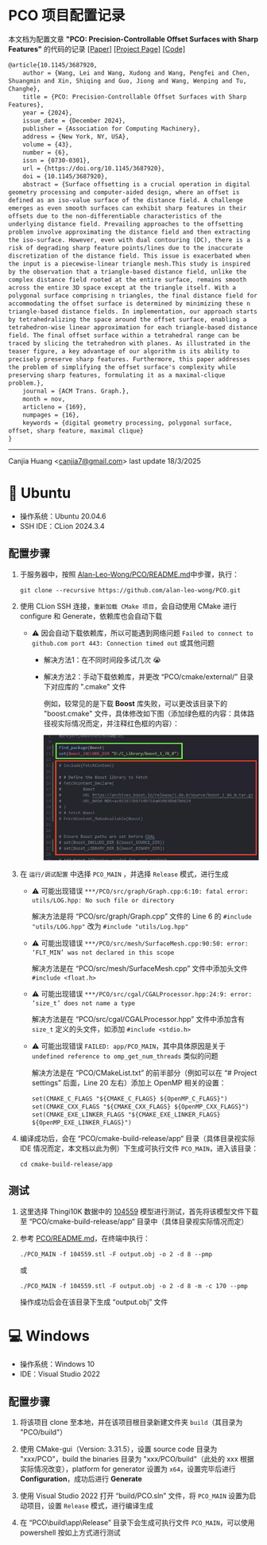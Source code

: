# PCO 项目配置记录

本文档为配置文章 **"PCO: Precision-Controllable Offset Surfaces with Sharp Features"** 的代码的记录 [[Paper]](https://dl.acm.org/doi/10.1145/3687920) [[Project Page]](https://alan-leo-wong.github.io/SIGASIA24-PCO-ProjectPage/) [[Code]](https://github.com/Alan-Leo-Wong/PCO)

```
@article{10.1145/3687920,
    author = {Wang, Lei and Wang, Xudong and Wang, Pengfei and Chen, Shuangmin and Xin, Shiqing and Guo, Jiong and Wang, Wenping and Tu, Changhe},
    title = {PCO: Precision-Controllable Offset Surfaces with Sharp Features},
    year = {2024},
    issue_date = {December 2024},
    publisher = {Association for Computing Machinery},
    address = {New York, NY, USA},
    volume = {43},
    number = {6},
    issn = {0730-0301},
    url = {https://doi.org/10.1145/3687920},
    doi = {10.1145/3687920},
    abstract = {Surface offsetting is a crucial operation in digital geometry processing and computer-aided design, where an offset is defined as an iso-value surface of the distance field. A challenge emerges as even smooth surfaces can exhibit sharp features in their offsets due to the non-differentiable characteristics of the underlying distance field. Prevailing approaches to the offsetting problem involve approximating the distance field and then extracting the iso-surface. However, even with dual contouring (DC), there is a risk of degrading sharp feature points/lines due to the inaccurate discretization of the distance field. This issue is exacerbated when the input is a piecewise-linear triangle mesh.This study is inspired by the observation that a triangle-based distance field, unlike the complex distance field rooted at the entire surface, remains smooth across the entire 3D space except at the triangle itself. With a polygonal surface comprising n triangles, the final distance field for accommodating the offset surface is determined by minimizing these n triangle-based distance fields. In implementation, our approach starts by tetrahedralizing the space around the offset surface, enabling a tetrahedron-wise linear approximation for each triangle-based distance field. The final offset surface within a tetrahedral range can be traced by slicing the tetrahedron with planes. As illustrated in the teaser figure, a key advantage of our algorithm is its ability to precisely preserve sharp features. Furthermore, this paper addresses the problem of simplifying the offset surface's complexity while preserving sharp features, formulating it as a maximal-clique problem.},
    journal = {ACM Trans. Graph.},
    month = nov,
    articleno = {169},
    numpages = {16},
    keywords = {digital geometry processing, polygonal surface, offset, sharp feature, maximal clique}
}
```

---

Canjia Huang <<canjia7@gmail.com>> last update 18/3/2025

# :penguin: Ubuntu

- 操作系统：Ubuntu 20.04.6
- SSH IDE：CLion 2024.3.4

## 配置步骤

1. 于服务器中，按照 [Alan-Leo-Wong/PCO/README.md](https://github.com/Alan-Leo-Wong/PCO/blob/master/README.md)中步骤，执行：

    ```
    git clone --recursive https://github.com/alan-leo-wong/PCO.git
    ```

2. 使用 CLion SSH 连接，`重新加载 CMake 项目`，会自动使用 CMake 进行 configure 和 Generate，依赖库也会自动下载

    - :warning: 因会自动下载依赖库，所以可能遇到网络问题 `Failed to connect to github.com port 443: Connection timed out` 或其他问题

        - 解决方法1：在不同时间段多试几次 :sob:

        - 解决方法2：手动下载依赖库，并更改 “PCO/cmake/external/” 目录下对应库的 ".cmake" 文件

            例如，较常见的是下载 **Boost** 库失败，可以更改该目录下的 "boost.cmake" 文件，具体修改如下图（添加绿色框的内容：具体路径视实际情况而定，并注释红色框的内容）：

            ![image](.pic/image.png)

3. 在 `运行/调试配置` 中选择 `PCO_MAIN` ，并选择 `Release` 模式，进行生成

    - :warning: 可能出现错误 `***/PCO/src/graph/Graph.cpp:6:10: fatal error: utils/LOG.hpp: No such file or directory`

        解决方法是将 “PCO/src/graph/Graph.cpp” 文件的 Line 6 的 `#include "utils/LOG.hpp"` 改为 `#include "utils/Log.hpp"`

    - :warning: 可能出现错误 `***/PCO/src/mesh/SurfaceMesh.cpp:90:50: error: ‘FLT_MIN’ was not declared in this scope`

        解决方法是在 “PCO/src/mesh/SurfaceMesh.cpp” 文件中添加头文件 `#include <float.h>`

    - :warning: 可能出现错误 `***/PCO/src/cgal/CGALProcessor.hpp:24:9: error: ‘size_t’ does not name a type`

        解决方法是在 “PCO/src/cgal/CGALProcessor.hpp” 文件中添加含有 `size_t` 定义的头文件，如添加 `#include <stdio.h>`

    - :warning: 可能出现错误 `FAILED: app/PCO_MAIN`，其中具体原因是关于 `undefined reference to omp_get_num_threads` 类似的问题

        解决方法是在 “PCO/CMakeList.txt” 的前半部分（例如可以在 “# Project settings” 后面，Line 20 左右）添加上 OpenMP 相关的设置：

        ```
        set(CMAKE_C_FLAGS "${CMAKE_C_FLAGS} ${OpenMP_C_FLAGS}")
        set(CMAKE_CXX_FLAGS "${CMAKE_CXX_FLAGS} ${OpenMP_CXX_FLAGS}")
        set(CMAKE_EXE_LINKER_FLAGS "${CMAKE_EXE_LINKER_FLAGS} ${OpenMP_EXE_LINKER_FLAGS}")
        ```
4. 编译成功后，会在 “PCO/cmake-build-release/app“ 目录（具体目录视实际 IDE 情况而定，本文档以此为例）下生成可执行文件 `PCO_MAIN`，进入该目录：

    ```
    cd cmake-build-release/app
    ```

## 测试

1. 这里选择 Thingi10K 数据中的 [104559](104559.stl) 模型进行测试，首先将该模型文件下载至 “PCO/cmake-build-release/app“ 目录中（具体目录视实际情况而定）

2. 参考 [PCO/README.md](https://github.com/Alan-Leo-Wong/PCO/blob/master/README.md)，在终端中执行：

    ```
    ./PCO_MAIN -f 104559.stl -F output.obj -o 2 -d 8 --pmp
    ```

    或

    ```
    ./PCO_MAIN -f 104559.stl -F output.obj -o 2 -d 8 -m -c 170 --pmp
    ```

    操作成功后会在该目录下生成 “output.obj” 文件

# :computer: Windows

- 操作系统：Windows 10
- IDE：Visual Studio 2022

## 配置步骤

1. 将该项目 clone 至本地，并在该项目根目录新建文件夹 `build`（其目录为 "PCO/build"）

2. 使用 CMake-gui（Version: 3.31.5），设置 source code 目录为 "xxx/PCO"，build the binaries 目录为 "xxx/PCO/build"（此处的 xxx 根据实际情况改变），platform for generator 设置为 `x64`，设置完毕后进行 **Configuration**，成功后进行 **Generate**

3. 使用 Visual Studio 2022 打开 “build/PCO.sln” 文件，将 `PCO_MAIN` 设置为启动项目，设置 `Release` 模式，进行编译生成

4. 在 “PCO\build\app\Release” 目录下会生成可执行文件 `PCO_MAIN`，可以使用 powershell 按如上方式进行测试
